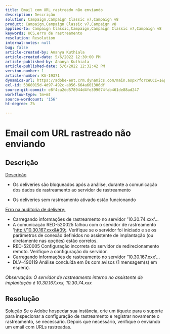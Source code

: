 ```yaml
---
title: Email com URL rastreado não enviando
description: Descrição
solution: Campaign,Campaign Classic v7,Campaign v8
product: Campaign,Campaign Classic v7,Campaign v8
applies-to: Campaign Classic,Campaign,Campaign Classic v7,Campaign v8
keywords: KCS,erro de rastreamento
resolution: Resolution
internal-notes: null
bug: false
article-created-by: Ananya Kuthiala
article-created-date: 5/6/2022 12:30:00 PM
article-published-by: Ananya Kuthiala
article-published-date: 5/6/2022 12:32:42 PM
version-number: 1
article-number: KA-19371
dynamics-url: https://adobe-ent.crm.dynamics.com/main.aspx?forceUCI=1&pagetype=entityrecord&etn=knowledgearticle&id=b64d0139-38cd-ec11-a7b5-0022480b639b
exl-id: 5368015d-4d97-492c-a056-664a601306df
source-git-commit: e8f4ca2dd578944d4fe399074fab461de88ad247
workflow-type: tm+mt
source-wordcount: '156'
ht-degree: 2%

---
```


# Email com URL rastreado não enviando

## Descrição

<u>Descrição</u>
- Os deliveries são bloqueados após a análise, durante a comunicação dos dados de rastreamento ao servidor de rastreamento

- Os deliveries sem rastreamento ativado estão funcionando



<u>Erro na auditoria de delivery:</u>

- Carregando informações de rastreamento no servidor &#39;10.30.74.xxx&#39;...
- A comunicação RED-520025 falhou com o servidor de rastreamento &#39;http://10.30.167.xxx&#39;. Verifique se o servidor foi iniciado e se os parâmetros de conexão definidos no assistente de implantação (ou diretamente nas opções) estão corretos.
- RED-520005 Configuração incorreta do servidor de redirecionamento remoto. Verifique a configuração do servidor.
- Carregando informações de rastreamento no servidor &#39;10.30.167.xxx&#39;...
- DLV-490119 Análise concluída em 0s com avisos (1 mensagem(s) em espera).


*Observação: O servidor de rastreamento interno no assistente de implantação é 10.30.167.xxx, 10.30.74.xxx*


## Resolução

<u>Solução</u>
Se o Adobe hospedar sua instância, crie um tíquete para o suporte para inspecionar a configuração de rastreamento e registrar novamente o rastreamento, se necessário. Depois que necessário, verifique o enviando um email com URLs rastreadas.
